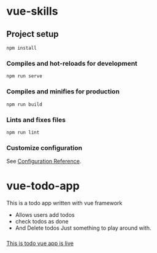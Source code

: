 # vue-skills

## Project setup
```
npm install
```

### Compiles and hot-reloads for development
```
npm run serve
```

### Compiles and minifies for production
```
npm run build
```

### Lints and fixes files
```
npm run lint
```

### Customize configuration
See [Configuration Reference](https://cli.vuejs.org/config/).
# vue-todo-app
This is a todo app written with vue framework
- Allows users add todos 
- check todos as done
- And Delete todos
Just something to play around with.
###


[This is todo vue app is live](https://vue-todo-list-app.herokuapp.com "Open Todo app in browser")